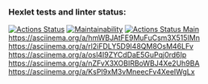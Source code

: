### Hexlet tests and linter status:
[![Actions Status](https://github.com/Briankaiserx/java-project-lvl1/workflows/hexlet-check/badge.svg)](https://github.com/Briankaiserx/java-project-lvl1/actions)
[![Maintainability](https://api.codeclimate.com/v1/badges/a99a88d28ad37a79dbf6/maintainability)](https://codeclimate.com/github/codeclimate/codeclimate/maintainability)
[![Actions Status Main](https://github.com/oper-V/java-project-lvl1/actions/workflows/main.yml/badge.svg)](https://github.com/oper-V/java-project-lvl1/actions/workflows/main.yml/badge.svg)
https://asciinema.org/a/hmWBJAtFE9MuFuCsm3X515IMn
https://asciinema.org/a/rl2iFDLY5D9I48QM8OsM46LFv
https://asciinema.org/a/osl4I9ZYCdDaE5GuPqj0rd6Ip
https://asciinema.org/a/nZFvX3XOBIRBoWBJ4Xe2Uh9BA
https://asciinema.org/a/KsPI9xM3vMneecFv4XeeIWgLx
